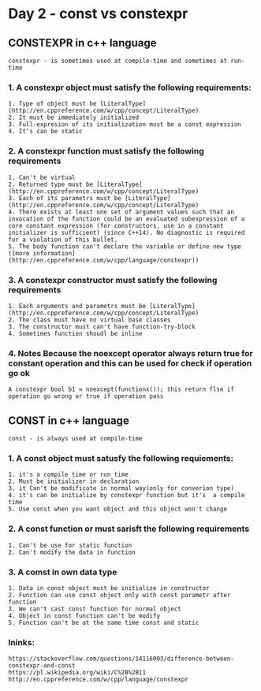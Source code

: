 
# Day 2 - const vs constexpr

## CONSTEXPR in c++ language
	constexpr - is sometimes used at compile-time and sometimes at run-time

### 1. A constexpr object must satisfy the following requirements:
	1. Type of object must be [LiteralType](http://en.cppreference.com/w/cpp/concept/LiteralType)
	2. It must be immediately initialized
	3. Full-expresion of its initialization must be a const expression
	4. It's can be static

### 2. A constexpr function must satisfy the following requirements
	1. Can't be virtual
	2. Returned type must be [LiteralType](http://en.cppreference.com/w/cpp/concept/LiteralType)
	3. Each of its parametrs must be [LiteralType](http://en.cppreference.com/w/cpp/concept/LiteralType)
	4. There exists at least one set of argument values such that an invocation of the function could be an evaluated subexpression of a core constant expression (for constructors, use in a constant initializer is sufficient) (since C++14). No diagnostic is required for a violation of this bullet.
	5. The body function can't declare the variable or define new type ([more information](http://en.cppreference.com/w/cpp/language/constexpr))

### 3. A constexpr constructor must satisfy the following requirements
	1. Each arguments and parametrs must be [LiteralType](http://en.cppreference.com/w/cpp/concept/LiteralType)
	2. The class must have no virtual base classes
	3. The constructor must can't have function-try-block
	4. Sometimes function shoudl be inline

### 4. Notes Because the noexcept operator always return true for constant operation and this can be used for check if operation go ok
	A constexpr bool b1 = noexcept(functionx()); this return flse if operation go wrong or true if operation pass


## CONST in c++ language
	const - is always used at compile-time

### 1. A const object must satusfy the following requiements:
	1. it's a compile time or run time
	2. Must be initializer in declaration
	3. it Can't be modificate in normal way(only for converion type)
	4. it's can be initialize by constexpr function but it's  a compile time
	5. Use const when you want object and this object won't change

### 2. A const function or must sarisft the following requirements
	1. Can't be use for static function
	2. Can't modify the data in function

### 3. A comst in own data type
	1. Data in const object must be initialize in constructor
	2. Function can use const object only with const parametr after function
	3. We can't cast const function for normal object
	4. Object in const function can't be modify
	5. Function can't be at the same time const and static

### lninks:
	https://stackoverflow.com/questions/14116003/difference-between-constexpr-and-const
	https://pl.wikipedia.org/wiki/C%2B%2B11
	http://en.cppreference.com/w/cpp/language/constexpr